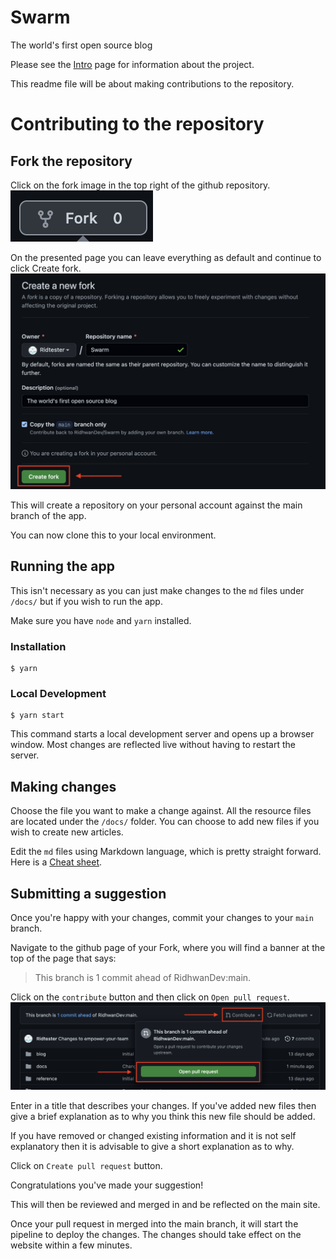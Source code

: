 # Swarm

The world's first open source blog

Please see the [Intro](https://github.com/RidhwanDev/Swarm/blob/main/docs/intro.md) page for information about the project.

This readme file will be about making contributions to the repository.

# Contributing to the repository

## Fork the repository

Click on the fork image in the top right of the github repository. ![Fork image](/static/img/forkimage.png)

On the presented page you can leave everything as default and continue to click Create fork.
![Fork image](/static/img/create-fork.png)

This will create a repository on your personal account against the main branch of the app.

You can now clone this to your local environment.

## Running the app

This isn't necessary as you can just make changes to the `md` files under `/docs/` but if you wish to run the app.

Make sure you have `node` and `yarn` installed.

### Installation

```
$ yarn
```

### Local Development

```
$ yarn start
```

This command starts a local development server and opens up a browser window. Most changes are reflected live without having to restart the server.

## Making changes

Choose the file you want to make a change against. All the resource files are located under the `/docs/` folder. You can choose to add new files if you wish to create new articles.

Edit the `md` files using Markdown language, which is pretty straight forward. Here is a [Cheat sheet](https://www.markdownguide.org/cheat-sheet/).

## Submitting a suggestion

Once you're happy with your changes, commit your changes to your `main` branch.

Navigate to the github page of your Fork, where you will find a banner at the top of the page that says:

> This branch is 1 commit ahead of RidhwanDev:main.

Click on the `contribute` button and then click on `Open pull request`.
![Fork image](/static/img/contribute-github.png)

Enter in a title that describes your changes. If you've added new files then give a brief explanation as to why you think this new file should be added.

If you have removed or changed existing information and it is not self explanatory then it is advisable to give a short explanation as to why.

Click on `Create pull request` button.

Congratulations you've made your suggestion!

This will then be reviewed and merged in and be reflected on the main site.

Once your pull request in merged into the main branch, it will start the pipeline to deploy the changes. The changes should take effect on the website within a few minutes.
